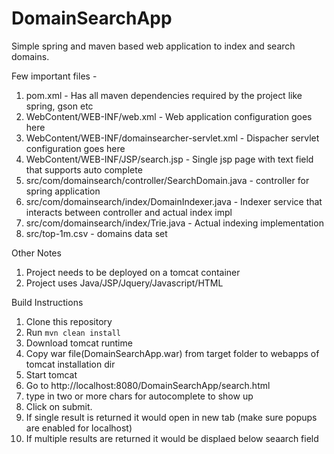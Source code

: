 # DomainSearchApp
Simple spring and maven based web application to index and search domains.

Few important files -
1. pom.xml - Has all maven dependencies required by the project like spring, gson etc
2. WebContent/WEB-INF/web.xml - Web application configuration goes here
3. WebContent/WEB-INF/domainsearcher-servlet.xml - Dispacher servlet configuration goes here
4. WebContent/WEB-INF/JSP/search.jsp - Single jsp page with text field that supports auto complete
5. src/com/domainsearch/controller/SearchDomain.java - controller for spring application
6. src/com/domainsearch/index/DomainIndexer.java - Indexer service that interacts between controller and actual index impl
7. src/com/domainsearch/index/Trie.java - Actual indexing implementation
8. src/top-1m.csv - domains data set


Other Notes
1. Project needs to be deployed on a tomcat container
2. Project uses Java/JSP/Jquery/Javascript/HTML 


Build Instructions
1. Clone this repository
2. Run `mvn clean install`
3. Download tomcat runtime
4. Copy war file(DomainSearchApp.war) from target folder to webapps of tomcat installation dir
5. Start tomcat
6. Go to http://localhost:8080/DomainSearchApp/search.html
7. type in two or more chars for autocomplete to show up
8. Click on submit.
9. If single result is returned it would open in new tab (make sure popups are enabled for localhost)
10. If multiple results are returned it would be displaed below seaarch field

